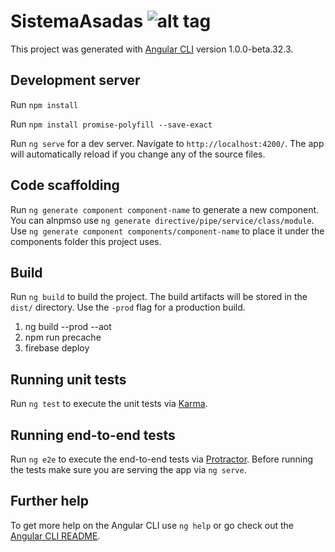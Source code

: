 # SistemaAsadas ![alt tag](https://travis-ci.com/joshuamataaraya/SistemaAsadas.svg?token=W22t7fvHcbZkEHzA4qxJ&branch=master)

This project was generated with [Angular CLI](https://github.com/angular/angular-cli) version 1.0.0-beta.32.3.

## Development server
Run `npm install`

Run `npm install promise-polyfill --save-exact`

Run `ng serve` for a dev server. Navigate to `http://localhost:4200/`. The app will automatically reload if you change any of the source files.

## Code scaffolding

Run `ng generate component component-name` to generate a new component. You can alnpmso use `ng generate directive/pipe/service/class/module`.
Use `ng generate component components/component-name` to place it under the components folder this project uses.

## Build

Run `ng build` to build the project. The build artifacts will be stored in the `dist/` directory. Use the `-prod` flag for a production build. 
1. ng build --prod --aot
2. npm run precache
3. firebase deploy
## Running unit tests

Run `ng test` to execute the unit tests via [Karma](https://karma-runner.github.io).

## Running end-to-end tests

Run `ng e2e` to execute the end-to-end tests via [Protractor](http://www.protractortest.org/).
Before running the tests make sure you are serving the app via `ng serve`.

## Further help

To get more help on the Angular CLI use `ng help` or go check out the [Angular CLI README](https://github.com/angular/angular-cli/blob/master/README.md).
